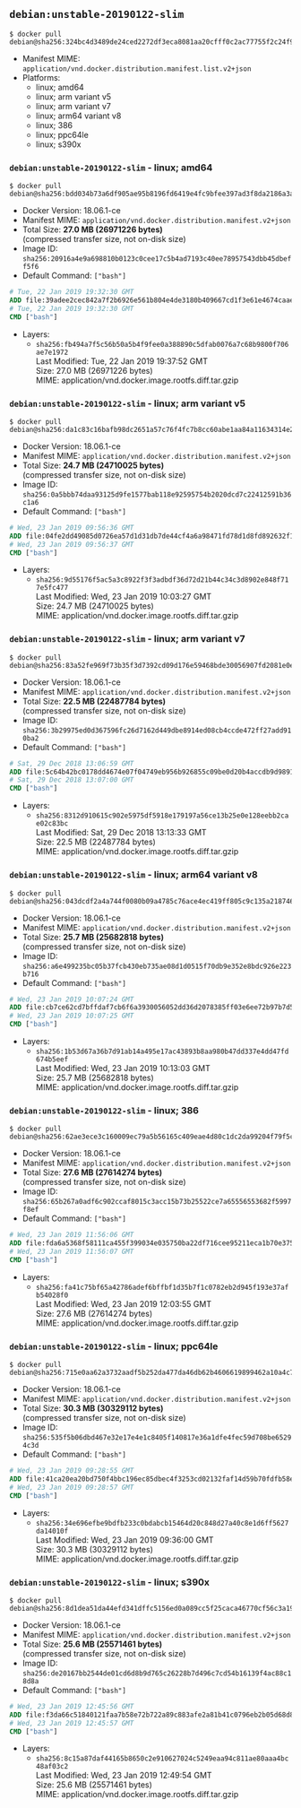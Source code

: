 ## `debian:unstable-20190122-slim`

```console
$ docker pull debian@sha256:324bc4d3489de24ced2272df3eca8081aa20cfff0c2ac77755f2c24f9eb96568
```

-	Manifest MIME: `application/vnd.docker.distribution.manifest.list.v2+json`
-	Platforms:
	-	linux; amd64
	-	linux; arm variant v5
	-	linux; arm variant v7
	-	linux; arm64 variant v8
	-	linux; 386
	-	linux; ppc64le
	-	linux; s390x

### `debian:unstable-20190122-slim` - linux; amd64

```console
$ docker pull debian@sha256:bdd034b73a6df905ae95b8196fd6419e4fc9bfee397ad3f8da2186a3a338230c
```

-	Docker Version: 18.06.1-ce
-	Manifest MIME: `application/vnd.docker.distribution.manifest.v2+json`
-	Total Size: **27.0 MB (26971226 bytes)**  
	(compressed transfer size, not on-disk size)
-	Image ID: `sha256:20916a4e9a698810b0123c0cee17c5b4ad7193c40ee78957543dbb45dbeff5f6`
-	Default Command: `["bash"]`

```dockerfile
# Tue, 22 Jan 2019 19:32:30 GMT
ADD file:39adee2cec842a7f2b6926e561b804e4de3180b409667cd1f3e61e4674caaeb9 in / 
# Tue, 22 Jan 2019 19:32:30 GMT
CMD ["bash"]
```

-	Layers:
	-	`sha256:fb494a7f5c56b50a5b4f9fee0a388890c5dfab0076a7c68b9800f706ae7e1972`  
		Last Modified: Tue, 22 Jan 2019 19:37:52 GMT  
		Size: 27.0 MB (26971226 bytes)  
		MIME: application/vnd.docker.image.rootfs.diff.tar.gzip

### `debian:unstable-20190122-slim` - linux; arm variant v5

```console
$ docker pull debian@sha256:da1c83c16bafb98dc2651a57c76f4fc7b8cc60abe1aa84a11634314e245c88d8
```

-	Docker Version: 18.06.1-ce
-	Manifest MIME: `application/vnd.docker.distribution.manifest.v2+json`
-	Total Size: **24.7 MB (24710025 bytes)**  
	(compressed transfer size, not on-disk size)
-	Image ID: `sha256:0a5bbb74daa93125d9fe1577bab118e92595754b2020dcd7c22412591b36c1a6`
-	Default Command: `["bash"]`

```dockerfile
# Wed, 23 Jan 2019 09:56:36 GMT
ADD file:04fe2dd49085d0726ea57d1d31db7de44cf4a6a98471fd78d1d8fd892632f146 in / 
# Wed, 23 Jan 2019 09:56:37 GMT
CMD ["bash"]
```

-	Layers:
	-	`sha256:9d55176f5ac5a3c8922f3f3adbdf36d72d21b44c34c3d8902e848f717e5fc477`  
		Last Modified: Wed, 23 Jan 2019 10:03:27 GMT  
		Size: 24.7 MB (24710025 bytes)  
		MIME: application/vnd.docker.image.rootfs.diff.tar.gzip

### `debian:unstable-20190122-slim` - linux; arm variant v7

```console
$ docker pull debian@sha256:83a52fe969f73b35f3d7392cd09d176e59468bde30056907fd2081e0e589406e
```

-	Docker Version: 18.06.1-ce
-	Manifest MIME: `application/vnd.docker.distribution.manifest.v2+json`
-	Total Size: **22.5 MB (22487784 bytes)**  
	(compressed transfer size, not on-disk size)
-	Image ID: `sha256:3b29975ed0d367596fc26d7162d449dbe8914ed08cb4ccde472ff27add910ba2`
-	Default Command: `["bash"]`

```dockerfile
# Sat, 29 Dec 2018 13:06:59 GMT
ADD file:5c64b42bc0178dd4674e07f04749eb956b926855c09be0d20b4accdb9d9891f0 in / 
# Sat, 29 Dec 2018 13:07:00 GMT
CMD ["bash"]
```

-	Layers:
	-	`sha256:8312d910615c902e5975df5918e179197a56ce13b25e0e128eebb2cae02c83bc`  
		Last Modified: Sat, 29 Dec 2018 13:13:33 GMT  
		Size: 22.5 MB (22487784 bytes)  
		MIME: application/vnd.docker.image.rootfs.diff.tar.gzip

### `debian:unstable-20190122-slim` - linux; arm64 variant v8

```console
$ docker pull debian@sha256:043dcdf2a4a744f0080b09a4785c76ace4ec419ff805c9c135a218746d265156
```

-	Docker Version: 18.06.1-ce
-	Manifest MIME: `application/vnd.docker.distribution.manifest.v2+json`
-	Total Size: **25.7 MB (25682818 bytes)**  
	(compressed transfer size, not on-disk size)
-	Image ID: `sha256:a6e499235bc05b37fcb430eb735ae08d1d0515f70db9e352e8bdc926e223b716`
-	Default Command: `["bash"]`

```dockerfile
# Wed, 23 Jan 2019 10:07:24 GMT
ADD file:cb7ce62cd7bffdaf7cb6f6a3930056052dd36d2078385ff03e6ee72b97b7d5bf in / 
# Wed, 23 Jan 2019 10:07:25 GMT
CMD ["bash"]
```

-	Layers:
	-	`sha256:1b53d67a36b7d91ab14a495e17ac43893b8aa980b47dd337e4dd47fd674b5eef`  
		Last Modified: Wed, 23 Jan 2019 10:13:03 GMT  
		Size: 25.7 MB (25682818 bytes)  
		MIME: application/vnd.docker.image.rootfs.diff.tar.gzip

### `debian:unstable-20190122-slim` - linux; 386

```console
$ docker pull debian@sha256:62ae3ece3c160009ec79a5b56165c409eae4d80c1dc2da99204f79f5c8776a32
```

-	Docker Version: 18.06.1-ce
-	Manifest MIME: `application/vnd.docker.distribution.manifest.v2+json`
-	Total Size: **27.6 MB (27614274 bytes)**  
	(compressed transfer size, not on-disk size)
-	Image ID: `sha256:65b267a0adf6c902ccaf8015c3acc15b73b25522ce7a65556553682f5997f8ef`
-	Default Command: `["bash"]`

```dockerfile
# Wed, 23 Jan 2019 11:56:06 GMT
ADD file:fda6a5368f58111ca455f399034e035750ba22df716cee95211eca1b70e37567 in / 
# Wed, 23 Jan 2019 11:56:07 GMT
CMD ["bash"]
```

-	Layers:
	-	`sha256:fa41c75bf65a42786adef6bffbf1d35b7f1c0782eb2d945f193e37afb54028f0`  
		Last Modified: Wed, 23 Jan 2019 12:03:55 GMT  
		Size: 27.6 MB (27614274 bytes)  
		MIME: application/vnd.docker.image.rootfs.diff.tar.gzip

### `debian:unstable-20190122-slim` - linux; ppc64le

```console
$ docker pull debian@sha256:715e0aa62a3732aadf5b252da477da46db62b4606619899462a10a4c72e4486e
```

-	Docker Version: 18.06.1-ce
-	Manifest MIME: `application/vnd.docker.distribution.manifest.v2+json`
-	Total Size: **30.3 MB (30329112 bytes)**  
	(compressed transfer size, not on-disk size)
-	Image ID: `sha256:535f5b06dbd467e32e17e4e1c8405f140817e36a1dfe4fec59d708be65294c3d`
-	Default Command: `["bash"]`

```dockerfile
# Wed, 23 Jan 2019 09:28:55 GMT
ADD file:41ca20ea20bd750f4bbc196ec85dbec4f3253cd02132faf14d59b70fdfb58e84 in / 
# Wed, 23 Jan 2019 09:28:57 GMT
CMD ["bash"]
```

-	Layers:
	-	`sha256:34e696efbe9bdfb233c0bdabcb15464d20c848d27a40c8e1d6ff5627da14010f`  
		Last Modified: Wed, 23 Jan 2019 09:36:00 GMT  
		Size: 30.3 MB (30329112 bytes)  
		MIME: application/vnd.docker.image.rootfs.diff.tar.gzip

### `debian:unstable-20190122-slim` - linux; s390x

```console
$ docker pull debian@sha256:8d1dea51da44efd341dffc5156ed0a089cc5f25caca46770cf56c3a19878a0db
```

-	Docker Version: 18.06.1-ce
-	Manifest MIME: `application/vnd.docker.distribution.manifest.v2+json`
-	Total Size: **25.6 MB (25571461 bytes)**  
	(compressed transfer size, not on-disk size)
-	Image ID: `sha256:de20167bb2544de01cd6d8b9d765c26228b7d496c7cd54b16139f4ac88c18d8a`
-	Default Command: `["bash"]`

```dockerfile
# Wed, 23 Jan 2019 12:45:56 GMT
ADD file:f3da66c51840121faa7b58e72b722a89c883afe2a81b41c0796eb2b05d68d836 in / 
# Wed, 23 Jan 2019 12:45:57 GMT
CMD ["bash"]
```

-	Layers:
	-	`sha256:8c15a87daf44165b8650c2e910627024c5249eaa94c811ae80aaa4bc48af03c2`  
		Last Modified: Wed, 23 Jan 2019 12:49:54 GMT  
		Size: 25.6 MB (25571461 bytes)  
		MIME: application/vnd.docker.image.rootfs.diff.tar.gzip
